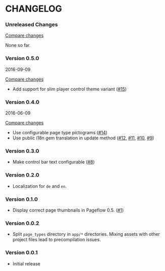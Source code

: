 # CHANGELOG

### Unreleased Changes

[Compare changes](https://github.com/codevise/pageflow-before-after/compare/v0.5.0...master)

None so far.

### Version 0.5.0

2016-09-09

[Compare changes](https://github.com/codevise/pageflow-before-after/compare/v0.4.0...v0.5.0)

- Add support for slim player control theme variant
  ([#15](https://github.com/codevise/pageflow-before-after/pull/15))

### Version 0.4.0

2016-06-09

[Compare changes](https://github.com/codevise/pageflow-before-after/compare/v0.3.0...v0.4.0)

- Use configurable page type pictograms
  ([#14](https://github.com/codevise/pageflow-before-after/pull/14))
- Use public i18n gem translation in update method
  ([#12](https://github.com/codevise/pageflow-before-after/pull/12),
   [#11](https://github.com/codevise/pageflow-before-after/pull/11),
   [#10](https://github.com/codevise/pageflow-before-after/pull/10),
   [#9](https://github.com/codevise/pageflow-before-after/pull/9))

### Version 0.3.0

- Make control bar text configurable
  ([#8](https://github.com/codevise/pageflow-before-after/pull/8))

### Version 0.2.0

- Localization for `de` and `en`.

### Version 0.1.0

- Display correct page thumbnails in Pageflow 0.5.
  ([#1](https://github.com/codevise/pageflow-before-after/pull/1))

### Version 0.0.2

- Split `page_types` directory in `app/*` directories. Mixing assets
  with other project files lead to precompilation issues.

### Version 0.0.1

- Initial release
